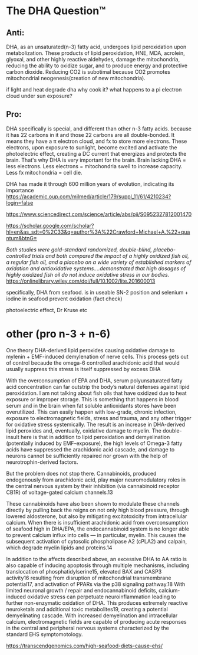 # The DHA Question™

## Anti:

DHA, as an unsaturated(n-3) fatty acid, undergoes lipid peroxidation upon metabolization. These products of lipid peroxidation, HNE, MDA, acrolein, glyoxal, and other highly reactive aldehydes, damage the mitochondria, reducing the ability to oxidize sugar, and to produce energy and protective carbon dioxide. Reducing CO2 is subotimal because CO2 promotes mitochondrial neogenesis(creation of new mitochondria). 

if light and heat degrade dha why cook it? what happens to a pi electron cloud under sun exposure?  

## Pro:

DHA specifically is special, and different than other n-3 fatty acids. because it has 22 carbons in it and those 22 carbons are all double-bonded. It means they have a π electron cloud, and fx to store more electrons. These electrons, upon exposure to sunlight, become excited and activate the photoelectric effect, creating a DC current that energizes and protects the brain. That's why DHA is very important for the brain. Brain lacking DHA = less electrons. Less electrons = mitochondria swell to increase capacity. Less fx mitochondria = cell die. 

DHA has made it through 600 million years of evolution, indicating its importance https://academic.oup.com/milmed/article/179/suppl_11/61/4210234?login=false

https://www.sciencedirect.com/science/article/abs/pii/S0952327812001470

https://scholar.google.com/scholar?hl=en&as_sdt=0%2C33&q=author%3A%22Crawford+Michael+A.%22+quantum&btnG=

*Both studies were gold-standard randomized, double-blind, placebo-controlled trials and both compared the impact of a highly oxidized fish oil, a regular fish oil, and a placebo on a wide variety of established markers of oxidation and antioxidative systems....demonstrated that high dosages of highly oxidized fish oil do not induce oxidative stress in our bodies.* https://onlinelibrary.wiley.com/doi/full/10.1002/lite.201600013

specifically, DHA from seafood. is in useable SN-2 position and selenium + iodine in seafood prevent oxidation (fact check)

photoelectric effect, Dr Kruse etc

# other (pro n-3 + n-6)
One theory DHA-derived lipid peroxides causing oxidative damage to mylenin + EMF-induced demylenation of nerve cells. This process gets out of control becaude the omega-6 controlled arachidonic acid that would usually suppress this stress is itself suppressed by excess DHA

With the overconsumption of EPA and DHA, serum polyunsaturated fatty acid concentration can far outstrip the body’s natural defenses against lipid peroxidation. I am not talking about fish oils that have oxidized due to heat exposure or improper storage. This is something that happens in blood serum and in the brain when fat soluble antioxidants stores have been overutilized. This can easily happen with low-grade, chronic infection, exposure to electromagnetic fields, stress and trauma, and any other trigger for oxidative stress systemically. The result is an increase in DHA-derived lipid peroxides and, eventually, oxidative damage to myelin. The double-insult here is that in addition to lipid peroxidation and demyelination (potentially induced by EMF-exposure), the high levels of Omega-3 fatty acids have suppressed the arachidonic acid cascade, and damage to neurons cannot be sufficiently repaired nor grown with the help of neurotrophin-derived factors.

But the problem does not stop there. Cannabinoids, produced endogenously from arachidonic acid, play major neuromodulatory roles in the central nervous system by their inhibition (via cannabinoid receptor CB1R) of voltage-gated calcium channels.13

These cannabinoids have also been shown to modulate these channels directly by pulling back the reigns on not only high blood pressure, through lowered aldosterone, but also by mitigating excitotoxicity from intracellular calcium. When there is insufficient arachidonic acid from overconsumption of seafood high in DHA/EPA, the endocannabinoid system is no longer able to prevent calcium influx into cells — in particular, myelin. This causes the subsequent activation of cytosolic phospholipase A2 (cPLA2) and calpain, which degrade myelin lipids and proteins.14

In addition to the affects described above, an excessive DHA to AA ratio is also capable of inducing apoptosis through multiple mechanisms, including translocation of phosphatidylserine15, elevated BAX and CASP3 activity16 resulting from disruption of mitochondrial transmembrane potential17, and activation of PPARs via the p38 signaling pathway.18 With limited neuronal growth / repair and endocannabinoid deficits, calcium-induced oxidative stress can perpetuate neuroinflammation leading to further non-enzymatic oxidation of DHA. This produces extremely reactive neuroketals and additional toxic metabolites19, creating a potential demyelinating cascade. With increased demyelination and intracellular calcium, electromagnetic fields are capable of producing acute responses in the central and peripheral nervous systems characterized by the standard EHS symptomotology.

https://transcendgenomics.com/high-seafood-diets-cause-ehs/ 